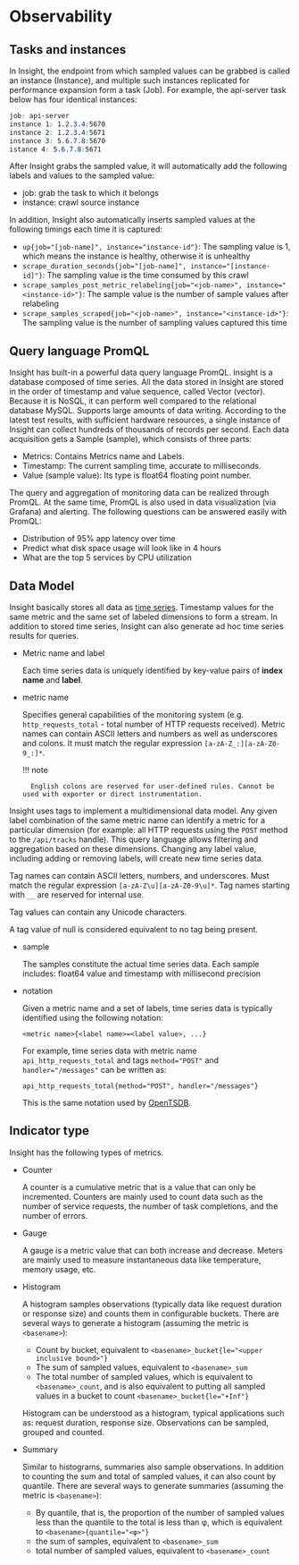 # Observability

## Tasks and instances

In Insight, the endpoint from which sampled values ​​can be grabbed is called an instance (Instance), and multiple such instances replicated for performance expansion form a task (Job). For example, the api-server task below has four identical instances:

```css
job: api-server
instance 1: 1.2.3.4:5670
instance 2: 1.2.3.4:5671
instance 3: 5.6.7.8:5670
istance 4: 5.6.7.8:5671
```
  
After Insight grabs the sampled value, it will automatically add the following labels and values ​​to the sampled value:

- job: grab the task to which it belongs
- instance: crawl source instance

In addition, Insight also automatically inserts sampled values ​​at the following timings each time it is captured:

- `up{job="[job-name]", instance="instance-id"}`: The sampling value is 1, which means the instance is healthy, otherwise it is unhealthy
- `scrape_duration_seconds{job="[job-name]", instance="[instance-id]"}`: The sampling value is the time consumed by this crawl
- `scrape_samples_post_metric_relabeling{job="<job-name>", instance="<instance-id>"}`: The sample value is the number of sample values ​​after relabeling
- `scrape_samples_scraped{job="<job-name>", instance="<instance-id>"}`: The sampling value is the number of sampling values ​​captured this time

## Query language PromQL

Insight has built-in a powerful data query language PromQL.
Insight is a database composed of time series. All the data stored in Insight are stored in the order of timestamp and value sequence, called Vector (vector). Because it is NoSQL, it can perform well compared to the relational database MySQL. Supports large amounts of data writing.
According to the latest test results, with sufficient hardware resources, a single instance of Insight can collect hundreds of thousands of records per second. Each data acquisition gets a Sample (sample), which consists of three parts:

- Metrics: Contains Metrics name and Labels.
- Timestamp: The current sampling time, accurate to milliseconds.
- Value (sample value): Its type is float64 floating point number.

The query and aggregation of monitoring data can be realized through PromQL. At the same time, PromQL is also used in data visualization (via Grafana) and alerting. The following questions can be answered easily with PromQL:

- Distribution of 95% app latency over time
- Predict what disk space usage will look like in 4 hours
- What are the top 5 services by CPU utilization

## Data Model

Insight basically stores all data as [time series](https://en.wikipedia.org/wiki/Time_series).
Timestamp values ​​for the same metric and the same set of labeled dimensions to form a stream. In addition to stored time series, Insight can also generate ad hoc time series results for queries.

- Metric name and label

    Each time series data is uniquely identified by key-value pairs of **index name** and **label**.

- metric name
  
    Specifies general capabilities of the monitoring system (e.g. `http_requests_total` - total number of HTTP requests received). Metric names can contain ASCII letters and numbers as well as underscores and colons. It must match the regular expression `[a-zA-Z_:][a-zA-Z0-9_:]*`.

    !!! note

        English colons are reserved for user-defined rules. Cannot be used with exporter or direct instrumentation.

Insight uses tags to implement a multidimensional data model. Any given label combination of the same metric name can identify a metric for a particular dimension (for example: all HTTP requests using the `POST` method to the `/api/tracks` handle).
This query language allows filtering and aggregation based on these dimensions. Changing any label value, including adding or removing labels, will create new time series data.

Tag names can contain ASCII letters, numbers, and underscores. Must match the regular expression `[a-zA-Z\u][a-zA-Z0-9\u]*`. Tag names starting with `__` are reserved for internal use.

Tag values ​​can contain any Unicode characters.

A tag value of null is considered equivalent to no tag being present.

- sample

    The samples constitute the actual time series data. Each sample includes: float64 value and timestamp with millisecond precision

- notation

    Given a metric name and a set of labels, time series data is typically identified using the following notation:

    ```none
    <metric name>{<label name>=<label value>, ...}
    ```

    For example, time series data with metric name `api_http_requests_total` and tags `method="POST"` and `handler="/messages"` can be written as:

    ```none
    api_http_requests_total{method="POST", handler="/messages"}
    ```

    This is the same notation used by [OpenTSDB](http://opentsdb.net/).

## Indicator type

Insight has the following types of metrics.

- Counter

    A counter is a cumulative metric that is a value that can only be incremented. Counters are mainly used to count data such as the number of service requests, the number of task completions, and the number of errors.

- Gauge

    A gauge is a metric value that can both increase and decrease. Meters are mainly used to measure instantaneous data like temperature, memory usage, etc.

- Histogram

    A histogram samples observations (typically data like request duration or response size) and counts them in configurable buckets. There are several ways to generate a histogram (assuming the metric is `<basename>`):

    - Count by bucket, equivalent to `<basename>_bucket{le="<upper inclusive bound>"}`
    - The sum of sampled values, equivalent to `<basename>_sum`
    - The total number of sampled values, which is equivalent to `<basename>_count`, and is also equivalent to putting all sampled values ​​in a bucket to count `<basename>_bucket{le="+Inf"}`

    Histogram can be understood as a histogram, typical applications such as: request duration, response size. Observations can be sampled, grouped and counted.

- Summary

    Similar to histograms, summaries also sample observations. In addition to counting the sum and total of sampled values, it can also count by quantile. There are several ways to generate summaries (assuming the metric is `<basename>`):

    - By quantile, that is, the proportion of the number of sampled values ​​​​less than the quantile to the total is less than φ, which is equivalent to `<basename>{quantile="<φ>"}`
    - the sum of samples, equivalent to `<basename>_sum`
    - total number of sampled values, equivalent to `<basename>_count`